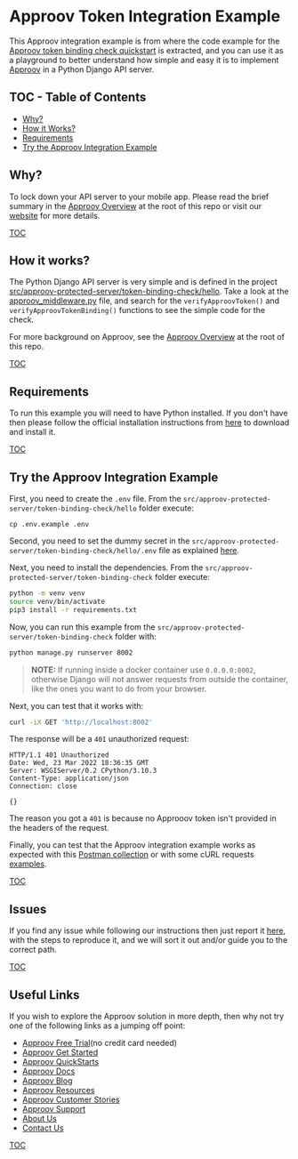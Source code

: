 # Approov Token Integration Example

This Approov integration example is from where the code example for the [Approov token binding check quickstart](/docs/APPROOV_TOKEN_BINDING_QUICKSTART.md) is extracted, and you can use it as a playground to better understand how simple and easy it is to implement [Approov](https://approov.io) in a Python Django API server.

## TOC - Table of Contents

* [Why?](#why)
* [How it Works?](#how-it-works)
* [Requirements](#requirements)
* [Try the Approov Integration Example](#try-the-approov-integration-example)


## Why?

To lock down your API server to your mobile app. Please read the brief summary in the [Approov Overview](/OVERVIEW.md#why) at the root of this repo or visit our [website](https://approov.io/product) for more details.

[TOC](#toc---table-of-contents)


## How it works?

The Python Django API server is very simple and is defined in the project [src/approov-protected-server/token-binding-check/hello](/src/approov-protected-server/token-binding-check/hello). Take a look at the [approov_middleware.py](/src/approov-protected-server/token-binding-check/hello/approov_middleware.py) file, and search for the `verifyApproovToken()` and `verifyApproovTokenBinding()` functions to see the simple code for the check.

For more background on Approov, see the [Approov Overview](/OVERVIEW.md#how-it-works) at the root of this repo.

[TOC](#toc---table-of-contents)


## Requirements

To run this example you will need to have Python installed. If you don't have then please follow the official installation instructions from [here](https://wiki.python.org/moin/BeginnersGuide/Download) to download and install it.

[TOC](#toc---table-of-contents)


## Try the Approov Integration Example

First, you need to create the `.env` file. From the `src/approov-protected-server/token-binding-check/hello` folder execute:

```
cp .env.example .env
```

Second, you need to set the dummy secret in the `src/approov-protected-server/token-binding-check/hello/.env` file as explained [here](/TESTING.md#the-dummy-secret).

Next, you need to install the dependencies. From the `src/approov-protected-server/token-binding-check` folder execute:

```bash
python -m venv venv
source venv/bin/activate
pip3 install -r requirements.txt
```

Now, you can run this example from the `src/approov-protected-server/token-binding-check` folder with:

```bash
python manage.py runserver 8002
```

> **NOTE:** If running inside a docker container use `0.0.0.0:8002`, otherwise Django will not answer requests from outside the container, like the ones you want to do from your browser.

Next, you can test that it works with:

```bash
curl -iX GET 'http://localhost:8002'
```

The response will be a `401` unauthorized request:

```text
HTTP/1.1 401 Unauthorized
Date: Wed, 23 Mar 2022 18:36:35 GMT
Server: WSGIServer/0.2 CPython/3.10.3
Content-Type: application/json
Connection: close

{}
```

The reason you got a `401` is because no Approoov token isn't provided in the headers of the request.

Finally, you can test that the Approov integration example works as expected with this [Postman collection](/TESTING.md#testing-with-postman) or with some cURL requests [examples](/TESTING.md#testing-with-curl).

[TOC](#toc---table-of-contents)


## Issues

If you find any issue while following our instructions then just report it [here](https://github.com/approov/quickstart-python-django-token-check/issues), with the steps to reproduce it, and we will sort it out and/or guide you to the correct path.

[TOC](#toc---table-of-contents)


## Useful Links

If you wish to explore the Approov solution in more depth, then why not try one of the following links as a jumping off point:

* [Approov Free Trial](https://approov.io/signup)(no credit card needed)
* [Approov Get Started](https://approov.io/product/demo)
* [Approov QuickStarts](https://approov.io/docs/latest/approov-integration-examples/)
* [Approov Docs](https://approov.io/docs)
* [Approov Blog](https://approov.io/blog/)
* [Approov Resources](https://approov.io/resource/)
* [Approov Customer Stories](https://approov.io/customer)
* [Approov Support](https://approov.zendesk.com/hc/en-gb/requests/new)
* [About Us](https://approov.io/company)
* [Contact Us](https://approov.io/contact)

[TOC](#toc---table-of-contents)
